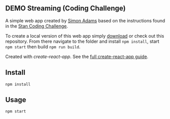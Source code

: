 DEMO Streaming (Coding Challenge)
---
A simple web app created by [Simon Adams](https://bitbucket.org/simon-adams/) based on the instructions found in the [Stan Coding Challenge](https://github.com/StreamCo/react-coding-challenge).

To create a local version of this web app simply [download](https://bitbucket.org/simon-adams/codingchallenge/downloads/) or check out this repository. From there navigate to the folder and install `npm install`, start `npm start` then build `npm run build`.

Created with *create-react-app*. See the [full create-react-app guide](https://github.com/facebookincubator/create-react-app/blob/master/packages/react-scripts/template/README.md).


Install
---
`npm install`


Usage
---
`npm start`

